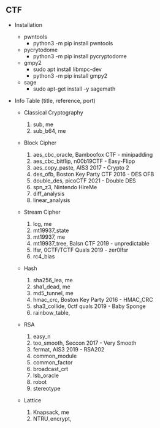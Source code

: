 ## CTF
* Installation
    * pwntools
        * python3 -m pip install pwntools
    * pycrytodome
        * python3 -m pip install pycryptodome
    * gmpy2
        * sudo apt install libmpc-dev
        * python3 -m pip install gmpy2
    * sage
        * sudo apt-get install -y sagemath
        


* Info Table (title, reference, port)
    * Classical Cryptography
        1. sub, me
        2. sub_b64, me

    * Block Cipher
        1. aes_cbc_oracle, Bamboofox CTF - minipadding
        2. aes_cbc_bitflip, n00b19CTF - Easy-Flipp
        3. aes_copy_paste, AIS3 2017 - Crypto 2
        4. des_ofb, Boston Key Party CTF 2016 - DES OFB
        5. double_des, picoCTF 2021 - Double DES
        6. spn_z3, Nintendo HireMe
        7. diff_analysis
        8. linear_analysis
    
    * Stream Cipher
        1. lcg, me
        2. mt19937_state
        3. mt19937, me
        4. mt19937_tree, Balsn CTF 2019 - unpredictable
        5. lfsr, 0CTF/TCTF Quals 2019 - zer0lfsr
        6. rc4_bias
        
    * Hash
        1. sha256_lea, me
        2. sha1_dead, me
        3. md5_tunnel, me
        4. hmac_crc, Boston Key Party 2016 - HMAC_CRC
        5. sha3_collide, 0ctf quals 2019 - Baby Sponge
        6. rainbow_table, 
    
    * RSA
        1. easy_n
        2. too_smooth, Seccon 2017 - Very Smooth
        3. fermat, AIS3 2019 - RSA202
        4. common_module
        5. common_factor
        6. broadcast_crt
        7. lsb_oracle
        8. robot
        9. stereotype

    * Lattice
        1. Knapsack, me
        2. NTRU_encrypt, 



    